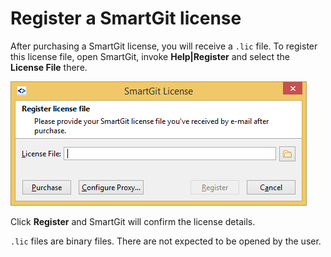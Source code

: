 # Register a SmartGit license

After purchasing a SmartGit license, you will receive a `.lic` file. To
register this license file, open SmartGit, invoke **Help\|Register** and
select the **License File** there.

![](attachments/16547993/16547994.png)

Click **Register** and SmartGit will confirm the license details.



`.lic` files are binary files. There are not expected to be opened by
the user.




